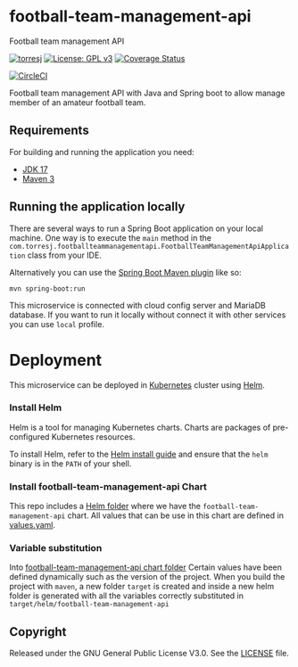 # football-team-management-api
Football team management API

[![torresj](https://circleci.com/gh/torresj/football-team-management-api.svg?style=shield)](https://app.circleci.com/pipelines/github/torresj/football-team-management-api)
[![License: GPL v3](https://img.shields.io/badge/License-GPLv3-blue.svg)](https://www.gnu.org/licenses/gpl-3.0)
[![Coverage Status](https://coveralls.io/repos/github/torresj/football-team-management-api/badge.svg?branch=main)](https://coveralls.io/github/torresj/football-team-management-api?branch=main)


[![CircleCI](https://dl.circleci.com/insights-snapshot/gh/torresj/football-team-management-api/main/build_and_deploy/badge.svg?window=30d)](https://app.circleci.com/insights/github/torresj/football-team-management-api/workflows/build_and_deploy/overview?branch=main&reporting-window=last-30-days&insights-snapshot=true)

Football team management API with Java and Spring boot to allow manage member of an amateur football team.

## Requirements

For building and running the application you need:

- [JDK 17](https://www.oracle.com/java/technologies/downloads/#java17)
- [Maven 3](https://maven.apache.org)

## Running the application locally

There are several ways to run a Spring Boot application on your local machine. One way is to execute the `main` method
in the `com.torresj.footballteammanagementapi.FootballTeamManagementApiApplication` class from your IDE.

Alternatively you can use
the [Spring Boot Maven plugin](https://docs.spring.io/spring-boot/docs/current/reference/html/build-tool-plugins-maven-plugin.html)
like so:

```shell
mvn spring-boot:run
```

This microservice is connected with cloud config server and MariaDB database. If you want to run it locally without
connect it with other services you can use `local` profile.

# Deployment

This microservice can be deployed in [Kubernetes](https://kubernetes.io/) cluster using [Helm](https://helm.sh/).

### Install Helm

Helm is a tool for managing Kubernetes charts. Charts are packages of pre-configured Kubernetes resources.

To install Helm, refer to the [Helm install guide](https://github.com/helm/helm#install) and ensure that the `helm`
binary is in the `PATH` of your shell.

### Install football-team-management-api Chart

This repo includes a [Helm folder](https://github.com/torresj/football-team-management-api/tree/main/src/main/helm) where we have
the `football-team-management-api` chart. All values that can be use in this chart are defined
in [values.yaml](https://github.com/torresj/football-team-management-api/blob/main/src/main/helm/football-team-management-api/values.yaml).

### Variable substitution

Into [football-team-management-api chart folder](https://github.com/torresj/football-team-management-api/tree/main/src/main/helm/football-team-management-api) Certain
values have been defined dynamically such as the version of the project. When you build the project with `maven`, a new
folder `target` is created and inside a new helm folder is generated with all the variables correctly substituted
in `target/helm/football-team-management-api`

## Copyright

Released under the GNU General Public License V3.0. See
the [LICENSE](https://github.com/torresj/football-team-management-api/blob/main/LICENSE) file.

